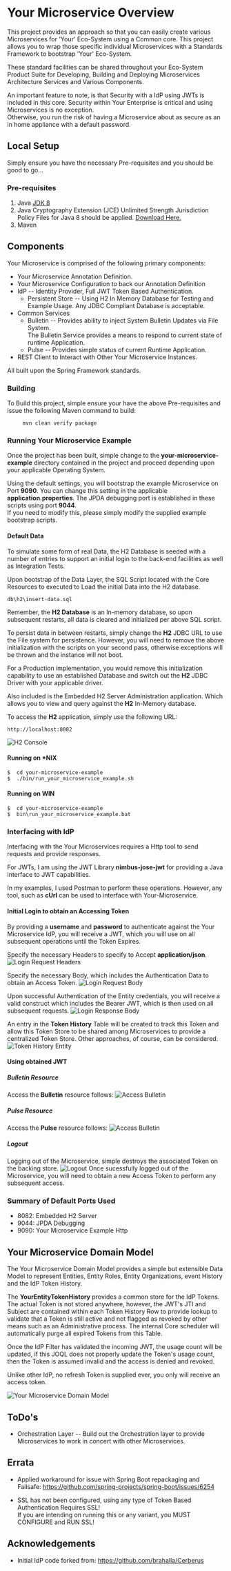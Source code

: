 # Your Microservice Overview
This project provides an approach so that you can easily create various Microservices
for 'Your' Eco-System using a Common core.
This project allows you to wrap those specific individual Microservices
with a Standards Framework to bootstrap 'Your' Eco-System.  

These standard facilities can be shared 
throughout your Eco-System Product Suite for Developing, Building and Deploying 
Microservices Architecture Services and Various Components.

An important feature to note, is that Security with a IdP using JWTs is included in this core.
Security within Your Enterprise is critical and using Microservices is no exception.  
Otherwise, you run the risk of having a Microservice about as secure as an in home appliance with a default password.


## Local Setup
Simply ensure you have the necessary Pre-requisites and you should be good to go...

### Pre-requisites

1. Java [JDK 8](http://www.oracle.com/technetwork/java/javase/downloads/jdk8-downloads-2133151.html)
2. Java Cryptography Extension (JCE) Unlimited Strength Jurisdiction Policy Files for Java 8 should be
applied.  [Download Here.](http://www.oracle.com/technetwork/java/javase/downloads/jce8-download-2133166.html)
3. Maven


## Components
Your Microservice is comprised of the following primary components:
* Your Microservice Annotation Definition.
* Your Microservice Configuration to back our Annotation Definition
* IdP -- Identity Provider, Full JWT Token Based Authentication.
  * Persistent Store -- Using H2 In Memory Database for Testing and Example Usage.
   Any JDBC Compliant Database is acceptable.
* Common Services
  * Bulletin -- Provides ability to inject System Bulletin Updates via File System.  
  The Bulletin Service provides a means to respond to current state of runtime Application.
  * Pulse -- Provides simple status of current Runtime Application.
* REST Client to Interact with Other Your Microservice Instances.

All built upon the Spring Framework standards.


### Building
To Build this project, simple ensure your have the above Pre-requisites and
 issue the following Maven command to build:
   ```
        mvn clean verify package
   ```  


### Running Your Microservice Example
Once the project has been built, simple change to the **your-microservice-example** 
directory contained in the project and proceed depending upon your applicable Operating System. 

Using the default settings, you will bootstrap the example Microservice on Port **9090**.
You can change this setting in the applicable **application.properties**.  The JPDA debugging port
is established in these scripts using port **9044**.  
If you need to modify this, please simply modify the supplied example bootstrap scripts.

#### Default Data
To simulate some form of real Data, the H2 Database is seeded with a number of entries to support
an initial login to the back-end facilities as well as Integration Tests.

Upon bootstrap of the Data Layer, the SQL Script located with the Core Resources to executed to Load the
 initial Data into the H2 database.
```
db\h2\insert-data.sql
```

Remember, the **H2 Database** is an In-memory database, so upon subsequent 
restarts, all data is cleared and initialized per above SQL script.

To persist data in between restarts, simply change the **H2** JDBC URL to use the File system for persistence.
However, you will need to remove the above initialization with the scripts on your second pass, otherwise exceptions will
be thrown and the instance will not boot.

For a Production implementation, you would remove this initialization capability to use an
established Database and switch out the **H2** JDBC Driver with your applicable driver.

Also included is the Embedded H2 Server Administration application.  Which allows you to
view and query against the **H2** In-Memory database.

To access the **H2** application, simply use the following URL:
```
http://localhost:8082
```

![H2 Console](https://raw.githubusercontent.com/jaschenk/Your-Microservice/develop/doc/images/H2_Embedded_ServerAdmin.png)



#### Running on *NIX
```
$  cd your-microservice-example
$  ./bin/run_your_microservice_example.sh
```


#### Running on WIN
```
$  cd your-microservice-example
$  bin\run_your_microservice_example.bat
```

### Interfacing with IdP
Interfacing with the Your Microservices requires a Http tool to send requests
and provide responses.

For JWTs, I am using the JWT Library **nimbus-jose-jwt** for providing a Java interface to JWT capabilities.

In my examples, I used Postman to perform these operations.  However, any tool, such as **cUrl** can be
used to interface with Your-Microservice.

#### Initial Login to obtain an Accessing Token
By providing a **username** and **password** to authenticate against the Your Microservice IdP, you will
 receive a JWT, which you will use on all subsequent operations until the Token Expires. 

Specify the necessary Headers to specify to Accept **application/json**.
![Login Request Headers](https://raw.githubusercontent.com/jaschenk/Your-Microservice/develop/doc/images/IdP_AuthRequest_via_Postman_Headers.png)

Specify the necessary Body, which includes the Authentication Data to obtain an Access Token. 
![Login Request Body](https://raw.githubusercontent.com/jaschenk/Your-Microservice/develop/doc/images/IdP_AuthRequest_via_Postman_Body.png)

Upon successful Authentication of the Entity credentials, you will receive a valid construct which 
includes the Bearer JWT, which is then used on all subsequent requests.
![Login Response Body](https://raw.githubusercontent.com/jaschenk/Your-Microservice/develop/doc/images/IdP_AuthResponse_via_Postman_Body.png)
 
An entry in the **Token History** Table will be created to track this Token and allow this
Token Store to be shared among Microservices to provide a centralized Token Store.  Other approaches, of course, can be considered.
![Token History Entity](https://raw.githubusercontent.com/jaschenk/Your-Microservice/develop/doc/images/IdP_TokenHistory.png)
  
 
#### Using obtained JWT

##### Bulletin Resource
Access the **Bulletin** resource follows:
![Access Bulletin](https://raw.githubusercontent.com/jaschenk/Your-Microservice/develop/doc/images/IdP_BulletinRequestResponse_via_Postman.png)

##### Pulse Resource
Access the **Pulse** resource follows:
![Access Bulletin](https://raw.githubusercontent.com/jaschenk/Your-Microservice/develop/doc/images/IdP_PulseRequestResponse_via_Postman.png)

##### Logout
Logging out of the Microservice, simple destroys the associated Token on the backing store.
![Logout](https://raw.githubusercontent.com/jaschenk/Your-Microservice/develop/doc/images/IdP_PulseRequestResponse_via_Postman.png)
Once sucessfully logged out of the Microservice, you will need to obtain a new Access Token to
perform any subsequent access.



### Summary of Default Ports Used

* 8082: Embedded H2 Server
* 9044: JPDA Debugging 
* 9090: Your Microservice Example Http

## Your Microservice Domain Model
The Your Microservice Domain Model provides a simple but extensible Data Model to represent Entities, Entity Roles, Entity Organizations, event History and the IdP Token History.

The __YourEntityTokenHistory__ provides a common store for the IdP Tokens.  The actual Token is not stored anywhere, however, the JWT's JTI and Subject are
 contained within each Token History Row to provide lookup to validate that a Token is still active and not flagged as revoked by other means such as an Administrative process.
 The internal Core scheduler will automatically purge all expired Tokens from this Table.
 
 Once the IdP Filter has validated the incoming JWT, the usage count will be updated, if this JOQL does not properly update the Token's usage count, 
 then the Token is assumed invalid and the access is denied and revoked.
 
Unlike other IdP, no refresh Token is supplied ever, you only will receive an access token.
 

![Your Microservice Domain Model](https://raw.githubusercontent.com/jaschenk/Your-Microservice/develop/doc/images/YourMicroserviceIdP_JPADiagram.png)


## ToDo's
* Orchestration Layer -- Build out the Orchestration layer to provide 
Microservices to work in concert with other Microservices.


## Errata
* Applied workaround for issue with Spring Boot repackaging and Failsafe: 
  https://github.com/spring-projects/spring-boot/issues/6254
  
* SSL has not been configured, using any type of Token Based Authentication Requires SSL!  
  If you are intending on running this or any variant, you MUST CONFIGURE and RUN SSL!

## Acknowledgements
* Initial IdP code forked from: https://github.com/brahalla/Cerberus


